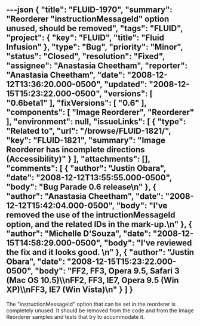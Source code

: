 ---json
{
  "title": "FLUID-1970",
  "summary": "Reorderer \"instructionMessageId\" option unused, should be removed",
  "tags": "FLUID",
  "project": {
    "key": "FLUID",
    "title": "Fluid Infusion"
  },
  "type": "Bug",
  "priority": "Minor",
  "status": "Closed",
  "resolution": "Fixed",
  "assignee": "Anastasia Cheetham",
  "reporter": "Anastasia Cheetham",
  "date": "2008-12-12T13:36:20.000-0500",
  "updated": "2008-12-15T15:23:22.000-0500",
  "versions": [
    "0.6beta1"
  ],
  "fixVersions": [
    "0.6"
  ],
  "components": [
    "Image Reorderer",
    "Reorderer"
  ],
  "environment": null,
  "issueLinks": [
    {
      "type": "Related to",
      "url": "/browse/FLUID-1821/",
      "key": "FLUID-1821",
      "summary": "Image Reorderer has incomplete directions (Accessibility)"
    }
  ],
  "attachments": [],
  "comments": [
    {
      "author": "Justin Obara",
      "date": "2008-12-12T13:55:55.000-0500",
      "body": "Bug Parade 0.6 release\n"
    },
    {
      "author": "Anastasia Cheetham",
      "date": "2008-12-12T15:42:04.000-0500",
      "body": "I've removed the use of the intructionMessageId option, and the related IDs in the mark-up.\n"
    },
    {
      "author": "Michelle D'Souza",
      "date": "2008-12-15T14:58:29.000-0500",
      "body": "I've reviewed the fix and it looks good.&#x20;\n"
    },
    {
      "author": "Justin Obara",
      "date": "2008-12-15T15:23:22.000-0500",
      "body": "FF2, FF3, Opera 9.5, Safari 3 (Mac OS 10.5)\\\nFF2, FF3, IE7, Opera 9.5 (Win XP)\\\nFF3, IE7 (Win Vista)\n"
    }
  ]
}
---
The "instructionMessageId" option that can be set in the reorderer is completely unused. It should be removed from the code and from the Image Reorderer samples and tests that try to accommodate it.

        